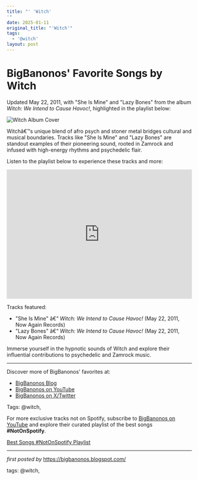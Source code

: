 ```yaml
---
title: "' 'Witch'
'"
date: 2025-01-11
original_title: "'Witch'"
tags:
  - '@witch'
layout: post
---
```

<div class="post-title"> <h1>BigBanonos' Favorite Songs by Witch</h1>
</div>
<p>Updated May 22, 2011, with "She Is Mine" and "Lazy Bones" from the album <i>Witch: We Intend to Cause Havoc!</i>, highlighted in the playlist below:</p>
<div class="post-image"> <img src="https://i.guim.co.uk/img/media/c13875b3196988ee344db591a8a28d2a886044ad/28_149_1434_860/master/1434.jpg?width=300&quality=45&auto=format&fit=max&dpr=2&s=f70bc5f2995c741ebfebda8d34061b4a" alt="Witch Album Cover">
</div>
<p>Witchâ€™s unique blend of afro psych and stoner metal bridges cultural and musical boundaries. Tracks like "She Is Mine" and "Lazy Bones" are standout examples of their pioneering sound, rooted in Zamrock and infused with high-energy rhythms and psychedelic flair.</p>
<p>Listen to the playlist below to experience these tracks and more:</p>
<div class="spotify-embed"> <iframe src="https://open.spotify.com/embed/playlist/4n3h87tk8YTnnAMhIcrKQh?utm_source=generator" width="100%" height="352" frameBorder="0" allowfullscreen="" allow="autoplay; clipboard-write; encrypted-media; fullscreen; picture-in-picture" loading="lazy"></iframe>
</div>
<p>Tracks featured:</p>
<ul> <li>"She Is Mine" â€“ <i>Witch: We Intend to Cause Havoc!</i> (May 22, 2011, Now Again Records)</li> <li>"Lazy Bones" â€“ <i>Witch: We Intend to Cause Havoc!</i> (May 22, 2011, Now Again Records)</li>
</ul>
<p>Immerse yourself in the hypnotic sounds of Witch and explore their influential contributions to psychedelic and Zamrock music.</p>
<hr>
<div class="post-footer"> <p>Discover more of BigBanonos' favorites at:</p> <ul> <li><a href="https://bigbanonos.blogspot.com/" target="_blank">BigBanonos Blog</a></li> <li><a href="https://www.youtube.com/@BigBanonos" target="_blank">BigBanonos on YouTube</a></li> <li><a href="https://x.com/bigbanonos" target="_blank">BigBanonos on X/Twitter</a></li> </ul>
</div>
<div class="post-tags"> Tags: @witch,
</div>


<!--Subscribe and Playlist Links-->
<div>
    <p>For more exclusive tracks not on Spotify, subscribe to <a href="https://www.youtube.com/@BigBanonos" target="_blank">BigBanonos on YouTube</a> and explore their curated playlist of the best songs <strong>#NotOnSpotify</strong>.</p>
    <p><a href="https://www.youtube.com/playlist?list=PLtuNtuTatqI0kFahUCbtbfenC_ET5O_tr" target="_blank">Best Songs #NotOnSpotify Playlist<br /></a></p></div>

<hr />

<p><em>first posted by</em> <a href="https://bigbanonos.blogspot.com/" rel="noopener" target="_new">https://bigbanonos.blogspot.com/</a></p>

<p>tags: @witch,</p>
